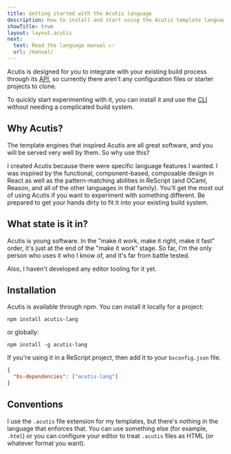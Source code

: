 ```yaml
---
title: Getting started with the Acutis language
description: How to install and start using the Acutis template language.
showTitle: true
layout: layout.acutis
next: 
  text: Read the language manual 👉
  url: /manual/
---
```


Acutis is designed for you to integrate with your existing build process
through its [API], so currently there aren't any configuration files or
starter projects to clone.

To quickly start experimenting with it, you can install it and use the [CLI]
without needing a complicated build system.

## Why Acutis?

The template engines that inspired Acutis are all great software, and you
will be served very well by them. So why use this?

I created Acutis because there were specific language features I wanted. I
was inspired by the functional, component-based, composable design in React
as well as the pattern-matching abilities in ReScript (and OCaml, Reason, and
all of the other languages in that family). You'll get the most out of using
Acutis if you want to experiment with something different. Be prepared to get
your hands dirty to fit it into your existing build system.

## What state is it in?

Acutis is young software. In the "make it work, make it right, make it fast"
order, it's just at the end of the "make it work" stage. So far, I'm the only
person who uses it who I know of, and it's far from battle tested.

Also, I haven't developed any editor tooling for it yet.

## Installation

Acutis is available through npm. You can install it locally for a project:

```shell
npm install acutis-lang
```

or globally:

```shell
npm install -g acutis-lang
```

If you're using it in a ReScript project, then add it to your `bsconfig.json`
file.

```json
{
  "bs-dependencies": ["acutis-lang"]
}
```

## Conventions

I use the `.acutis` file extension for my templates, but there's nothing in
the language that enforces that. You can use something else (for example,
`.html`) or you can configure your editor to treat `.acutis` files as HTML
(or whatever format you want).

[license]: ../license/
[API]: ../api/
[CLI]: ../api/#acutis-command-line-interface-(cli)